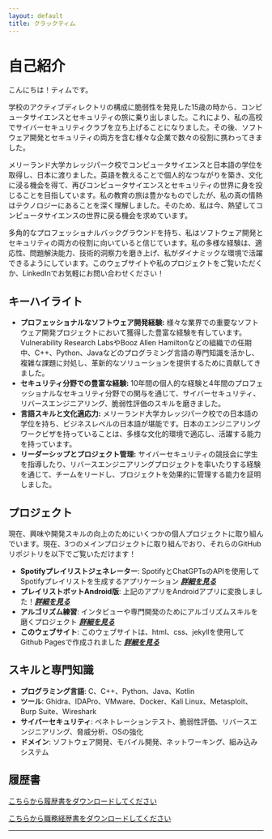 ```yaml
---
layout: default
title: クラックティム
---
```


# 自己紹介

こんにちは！ティムです。

学校のアクティブディレクトリの構成に脆弱性を発見した15歳の時から、コンピュータサイエンスとセキュリティの旅に乗り出しました。これにより、私の高校でサイバーセキュリティクラブを立ち上げることになりました。その後、ソフトウェア開発とセキュリティの両方を含む様々な企業で数々の役割に携わってきました。

メリーランド大学カレッジパーク校でコンピュータサイエンスと日本語の学位を取得し、日本に渡りました。英語を教えることで個人的なつながりを築き、文化に浸る機会を得て、再びコンピュータサイエンスとセキュリティの世界に身を投じることを目指しています。私の教育の旅は豊かなものでしたが、私の真の情熱はテクノロジーにあることを深く理解しました。そのため、私は今、熱望してコンピュータサイエンスの世界に戻る機会を求めています。

多角的なプロフェッショナルバックグラウンドを持ち、私はソフトウェア開発とセキュリティの両方の役割に向いていると信じています。私の多様な経験は、適応性、問題解決能力、技術的洞察力を磨き上げ、私がダイナミックな環境で活躍できるようにしています。このウェブサイトや私のプロジェクトをご覧いただくか、LinkedInでお気軽にお問い合わせください！

## キーハイライト
- **プロフェッショナルなソフトウェア開発経験:** 様々な業界での重要なソフトウェア開発プロジェクトにおいて獲得した豊富な経験を有しています。Vulnerability Research LabsやBooz Allen Hamiltonなどの組織での任期中、C++、Python、Javaなどのプログラミング言語の専門知識を活かし、複雑な課題に対処し、革新的なソリューションを提供するために貢献してきました。
- **セキュリティ分野での豊富な経験:** 10年間の個人的な経験と4年間のプロフェッショナルなセキュリティ分野での関与を通じて、サイバーセキュリティ、リバースエンジニアリング、脆弱性評価のスキルを磨きました。
- **言語スキルと文化適応力:** メリーランド大学カレッジパーク校での日本語の学位を持ち、ビジネスレベルの日本語が堪能です。日本のエンジニアリングワークビザを持っていることは、多様な文化的環境で適応し、活躍する能力を持っています。
- **リーダーシップとプロジェクト管理:** サイバーセキュリティの競技会に学生を指導したり、リバースエンジニアリングプロジェクトを率いたりする経験を通じて、チームをリードし、プロジェクトを効果的に管理する能力を証明しました。

## プロジェクト
現在、興味や開発スキルの向上のためにいくつかの個人プロジェクトに取り組んでいます。現在、3つのメインプロジェクトに取り組んでおり、それらのGitHubリポジトリを以下でご覧いただけます！
- **Spotifyプレイリストジェネレーター**: SpotifyとChatGPTsのAPIを使用してSpotifyプレイリストを生成するアプリケーション ***[詳細を見る](https://github.com/tkrach/SpotifyRecommendations)***
- **プレイリストボットAndroid版**: 上記のアプリをAndroidアプリに変換しました！***[詳細を見る](https://github.com/tkrach/PlaylistBot)***
- **アルゴリズム練習**: インタビューや専門開発のためにアルゴリズムスキルを磨くプロジェクト ***[詳細を見る](https://github.com/tkrach/codingPractice)***
- **このウェブサイト**: このウェブサイトは、html、css、jekyllを使用してGithub Pagesで作成されました ***[詳細を見る](https://github.com/tkrach/tkrach.github.io)***


## スキルと専門知識
- **プログラミング言語**: C、C++、Python、Java、Kotlin
- **ツール**: Ghidra、IDAPro、VMware、Docker、Kali Linux、Metasploit、Burp Suite、Wireshark
- **サイバーセキュリティ**: ペネトレーションテスト、脆弱性評価、リバースエンジニアリング、脅威分析、OSの強化
- **ドメイン**: ソフトウェア開発、モバイル開発、ネットワーキング、組み込みシステム

## 履歴書
[こちらから履歴書をダウンロードしてください](https://github.com/tkrach/tkrach.github.io/raw/main/resume/resumeJP.pdf)

[こちらから職務経歴書をダウンロードしてください](https://github.com/tkrach/tkrach.github.io/raw/main/resume/workHistoryJP.pdf)

---
